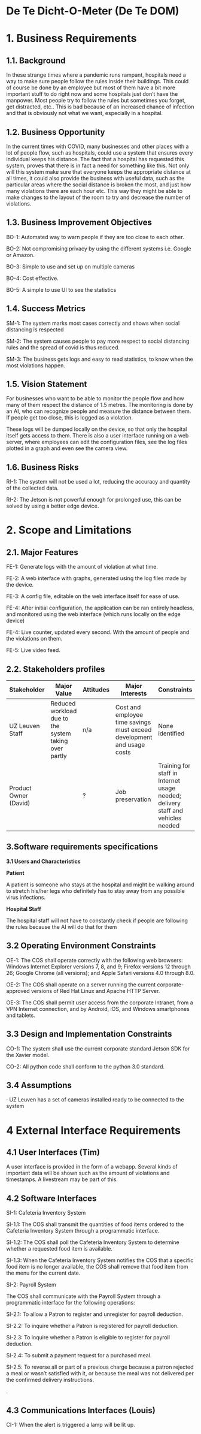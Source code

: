# **De Te Dicht-O-Meter (De Te DOM)**



# **1.**	**Business Requirements**



## **1.1.**	**Background**



In these strange times where a pandemic runs rampant, hospitals need a way to make sure people follow the rules inside their buildings. This could of course be done by an employee but most of them have a bit more important stuff to do right now and some hospitals just don’t have the manpower. Most people try to follow the rules but sometimes you forget, get distracted, etc.. This is bad because of an increased chance of infection and that is obviously not what we want, especially in a hospital.

## **1.2.**	**Business Opportunity**

In the current times with COVID, many businesses and other places with a lot of people flow, such as hospitals, could use a system that ensures every individual keeps his distance. The fact that a hospital has requested this system, proves that there is in fact a need for something like this. Not only will this system make sure that everyone keeps the appropriate distance at all times, it could also provide the business with useful data, such as the particular areas where the social distance is broken the most, and just how many violations there are each hour etc. This way they might be able to make changes to the layout of the room to try and decrease the number of violations.

## **1.3.**	**Business Improvement Objectives**

BO-1: Automated way to warn people if they are too close to each other.	

BO-2: Not compromising privacy by using the different systems i.e. Google or Amazon. 

BO-3: Simple to use and set up on multiple cameras 

BO-4: Cost effective. 

BO-5: A simple to use UI to see the statistics



## **1.4.**	**Success Metrics**

SM-1: The system marks most cases correctly and shows when social distancing is respected

SM-2: The system causes people to pay more respect to social distancing rules and the spread of covid is thus reduced.

SM-3: The business gets logs and easy to read statistics, to know when the most violations happen.



## **1.5.**	**Vision Statement**



For businesses who want to be able to monitor the people flow and how many of them respect the distance of 1.5 metres. The monitoring is done by an AI, who can recognize people and measure the distance between them. If people get too close, this is logged as a violation.

These logs will be dumped locally on the device, so that only the hospital itself gets access to them. There is also a user interface running on a web server, where employees can edit the configuration files, see the log files plotted in a graph and even see the camera view.



## **1.6.**	**Business Risks**



RI-1: The system will not be used a lot, reducing the accuracy and quantity of the collected data.

RI-2: The Jetson is not powerful enough for prolonged use, this can be solved by using a better edge device.

 

# **2.**	**Scope and Limitations**

## **2.1.**	**Major Features**

FE-1: Generate logs with the amount of violation at what time.

FE-2: A web interface with graphs, generated using the log files made by the device.

FE-3: A config file, editable on the web interface itself for ease of use.

FE-4: After initial configuration, the application can be ran entirely headless, and monitored using the web interface (which runs locally on the edge device)

FE-4: Live counter, updated every second. With the amount of people and the violations on them.

FE-5: Live video feed.
 

## **2.2.**	**Stakeholders profiles**

 

| **Stakeholder**       | **Major Value**                                              | **Attitudes** | **Major Interests**                                          | **Constraints**                                              |
| --------------------- | ------------------------------------------------------------ | ------------- | ------------------------------------------------------------ | ------------------------------------------------------------ |
| UZ Leuven Staff       | Reduced workload due to the 		system taking over partly | n/a           | Cost and employee time 		savings must exceed development and usage costs | None identified                                              |
| Product Owner (David) |                                                              | ?             | Job preservation                                             | Training for staff in 		Internet usage needed; delivery staff and vehicles needed |

 



 

##  **3.Software requirements specifications**

**3.1  	Users and Characteristics**

 

**Patient**

A patient is someone who stays at the hospital and might be walking around to stretch his/her legs who definitely has to stay away from any possible virus infections.



**Hospital Staff**

The hospital staff will not have to constantly check if people are following the rules because the AI will do that for them

 

## 3.2 Operating Environment Constraints



OE-1: The COS shall operate correctly with the following web browsers: Windows Internet Explorer versions 7, 8, and 9; Firefox versions 12 through 26; Google Chrome (all versions); and Apple Safari versions 4.0 through 8.0.

OE-2: The COS shall operate on a server running the current corporate-approved versions of Red Hat Linux and Apache HTTP Server.

OE-3: The COS shall permit user access from the corporate Intranet, from a VPN Internet connection, and by Android, iOS, and Windows smartphones and tablets.



## 3.3 Design and Implementation Constraints



CO-1: The system shall use the current corporate standard Jetson SDK for the Xavier model.

CO-2: All python code shall conform to the python 3.0 standard.



## **3.4** Assumptions



· 	UZ Leuven has a set of cameras installed ready to be connected to the system 

# **4** 	**External Interface Requirements**



## **4.1 User Interfaces (Tim)**

A user interface is provided in the form of a webapp. Several kinds of important data will be shown such as the amount of violations and timestamps. A livestream may be part of this.

## **4.2** Software Interfaces



SI-1:  Cafeteria Inventory System

SI-1.1: The COS shall transmit the quantities of food items ordered to the Cafeteria Inventory System through a programmatic interface.

SI-1.2: The COS shall poll the Cafeteria Inventory System to determine whether a requested food item is available.

SI-1.3: When the Cafeteria Inventory System notifies the COS that a specific food item is no longer available, the COS shall remove that food item from the menu for the current date.

SI-2:  Payroll System

The COS shall communicate with the Payroll System through a programmatic interface for the following operations:

 

SI-2.1: To allow a Patron to register and unregister for payroll deduction.

SI-2.2: To inquire whether a Patron is registered for payroll deduction.

SI-2.3: To inquire whether a Patron is eligible to register for payroll deduction.

SI-2.4: To submit a payment request for a purchased meal.

SI-2.5: To reverse all or part of a previous charge because a patron rejected a meal or wasn’t satisfied with it, or because the meal was not delivered per the confirmed delivery instructions.

.

## **4.3 Communications Interfaces (Louis)**

CI-1: When the alert is triggered a lamp will be lit up. 
